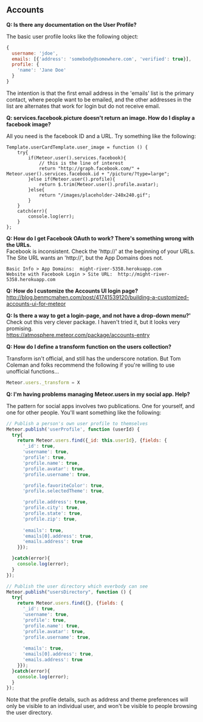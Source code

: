 ## Accounts

**Q: Is there any documentation on the User Profile?**  

The basic user profile looks like the following object:
````js
{
  username: 'jdoe',  
  emails: [{'address': 'somebody@somewhere.com', 'verified': true}],   
  profile: {
    'name': 'Jane Doe'
  }
}
````

The intention is that the first email address in the 'emails' list is the primary contact, where people want to be emailed, and the other addresses in the list are alternates that work for login but do not receive email.


**Q:  services.facebook.picture doesn't return an image. How do I display a facebook image?**  

All you need is the facebook ID and a URL.  Try something like the following:  

````
Template.userCardTemplate.user_image = function () {
    try{
        if(Meteor.user().services.facebook){
            // this is the line of interest
            return "http://graph.facebook.com/" + Meteor.user().services.facebook.id + "/picture/?type=large";
        }else if(Meteor.user().profile){
            return $.trim(Meteor.user().profile.avatar);
        }else{
            return "/images/placeholder-240x240.gif";
        }
    }
    catch(err){
        console.log(err);
    }
};
````

**Q:  How do I get Facebook OAuth to work?  There's something wrong with the URLs.**  
Facebook is inconsistent.  Check the 'http://' at the beginning of your URLs.  The Site URL wants an 'http://', but the App Domains does not.  

````
Basic Info > App Domains:  might-river-5358.herokuapp.com  
Website with Facebook Login > Site URL:  http://might-river-5358.herokuapp.com  
````

**Q:  How do I customize the Accounts UI login page?**  
http://blog.benmcmahen.com/post/41741539120/building-a-customized-accounts-ui-for-meteor  


**Q:  Is there a way to get a login-page, and not have a drop-down menu?'**  
Check out this very clever package.  I haven't tried it, but it looks very promising.    
https://atmosphere.meteor.com/package/accounts-entry  

**Q:  How do I define a transform function on the users collection?**  

Transform isn't official, and still has the underscore notation.  But Tom Coleman and folks recommend the following if you're willing to use unofficial functions...  
````js
Meteor.users._transform = X
````

**Q:  I'm having problems managing Meteor.users in my social app.  Help?**  

The pattern for social apps involves two publications.  One for yourself, and one for other people.  You'll want something like the following:  

````js
// Publish a person's own user profile to themselves
Meteor.publish('userProfile', function (userId) {
  try{
    return Meteor.users.find({_id: this.userId}, {fields: {
      '_id': true,
      'username': true,
      'profile': true,
      'profile.name': true,
      'profile.avatar': true,
      'profile.username': true,

      'profile.favoriteColor': true,
      'profile.selectedTheme': true,

      'profile.address': true,
      'profile.city': true,
      'profile.state': true,
      'profile.zip': true,
      
      'emails': true,
      'emails[0].address': true,
      'emails.address': true
    }});

  }catch(error){
    console.log(error);
  }
});

// Publish the user directory which everbody can see
Meteor.publish("usersDirectory", function () {
  try{
    return Meteor.users.find({}, {fields: {
      '_id': true,
      'username': true,
      'profile': true,
      'profile.name': true,
      'profile.avatar': true,
      'profile.username': true,
      
      'emails': true,
      'emails[0].address': true,
      'emails.address': true
    }});
  }catch(error){
    console.log(error);
  }
});
````
Note that the profile details, such as address and theme preferences will only be visible to an individual user, and won't be visible to people browsing the user directory.  
